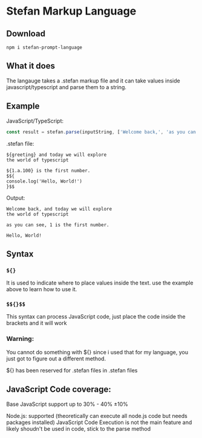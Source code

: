 # Stefan Markup Language

## Download
```shell
npm i stefan-prompt-language
```

## What it does

The langauge takes a .stefan markup file and it can take values inside javascript/typescript and parse them to a string.

## Example

JavaScript/TypeScript:

```typescript
const result = stefan.parse(inputString, ['Welcome back,', 'as you can see, 1'])
```

.stefan file:

```.stefan
${greeting} and today we will explore 
the world of typescript

${1.a.100} is the first number.
$${
console.log('Hello, World!')
}$$
```

Output:

```
Welcome back, and today we will explore
the world of typescript

as you can see, 1 is the first number.

Hello, World!
```

## Syntax

### `${}`

It is used to indicate where to place values inside the text.
use the example above to learn how to use it.

### ``$${}$$``

This syntax can process JavaScript code, just place the code inside the brackets and it will work

### Warning:

You cannot do something with ${} since i used that for my language, you just got to figure out a different method. 

${} has been reserved for .stefan files in .stefan files

## JavaScript Code coverage:

Base JavaScript support up to 30% - 40% ±10%

Node.js: supported (theoretically can execute all node.js code but needs packages installed)
JavaScript Code Execution is not the main feature and likely shoudn't be used in code, stick to the parse method
